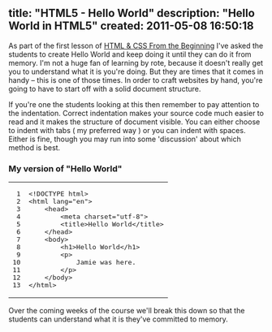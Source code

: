 title: "HTML5 - Hello World"
description: "Hello World in HTML5"
created: 2011-05-08 16:50:18
---

As part of the first lesson of [HTML & CSS From the Beginning](http://p2pu.org/webcraft/html-css-beginning) I've asked the students to create Hello World and keep doing it until they can do it from memory. I'm not a huge fan of learning by rote, because it doesn't really get you to understand what it is you're doing. But they are times that it comes in handy – this is one of those times. In order to craft websites by hand, you're going to have to start off with a solid document structure.

If you're one the students looking at this then remember to pay attention to the indentation. Correct indentation makes your source code much easier to read and it makes the structure of document visible.  You can either choose to indent with tabs ( my preferred way ) or you can indent with spaces. Either is fine, though you may run into some 'discussion' about which method is best.  

### My version of "Hello World"


<table class="highlighttable">
    <tbody>
      <tr><td class="linenos"><div class="linenodiv"><pre> 1
 2
 3
 4
 5
 6
 7
 8
 9
10
11
12
13</pre>
</div></td>
  <td class="code">
    <div class="highlight"><pre><span class="nt">&lt;!DOCTYPE html&gt;</span>
<span class="nt">&lt;html</span> <span class="na">lang=</span><span class="s">"en"</span><span class="nt">&gt;</span>
    <span class="nt">&lt;head&gt;</span>
        <span class="nt">&lt;meta</span> <span class="na">charset=</span><span class="s">"utf-8"</span><span class="nt">&gt;</span>
        <span class="nt">&lt;title&gt;</span>Hello World<span class="nt">&lt;/title&gt;</span>
    <span class="nt">&lt;/head&gt;</span>
    <span class="nt">&lt;body&gt;</span>
        <span class="nt">&lt;h1&gt;</span>Hello World<span class="nt">&lt;/h1&gt;</span>
        <span class="nt">&lt;p&gt;</span>
            Jamie was here.
        <span class="nt">&lt;/p&gt;</span>
    <span class="nt">&lt;/body&gt;</span>
<span class="nt">&lt;/html&gt;</span>
</pre></div>
</td></tr></tbody></table>


Over the coming weeks of the course we'll break this down so that the students can understand what it is they've committed to memory. 

